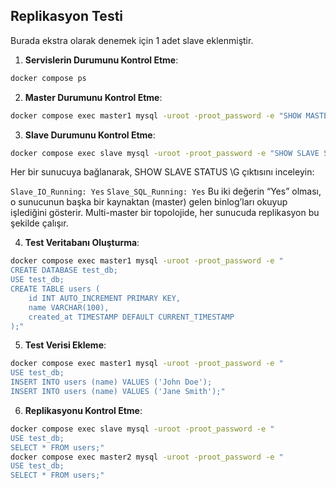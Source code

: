 ## Replikasyon Testi
Burada ekstra olarak denemek için 1 adet slave eklenmiştir.
1. **Servislerin Durumunu Kontrol Etme**:
```bash
docker compose ps
```

2. **Master Durumunu Kontrol Etme**:
```bash
docker compose exec master1 mysql -uroot -proot_password -e "SHOW MASTER STATUS\G;"
```

3. **Slave Durumunu Kontrol Etme**:
```bash
docker compose exec slave mysql -uroot -proot_password -e "SHOW SLAVE STATUS\G;"
```
Her bir sunucuya bağlanarak, SHOW SLAVE STATUS \G çıktısını inceleyin:

`Slave_IO_Running: Yes`
`Slave_SQL_Running: Yes`
Bu iki değerin “Yes” olması, o sunucunun başka bir kaynaktan (master) gelen binlog’ları okuyup işlediğini gösterir. Multi-master bir topolojide, her sunucuda replikasyon bu şekilde çalışır.

4. **Test Veritabanı Oluşturma**:
```bash
docker compose exec master1 mysql -uroot -proot_password -e "
CREATE DATABASE test_db;
USE test_db;
CREATE TABLE users (
    id INT AUTO_INCREMENT PRIMARY KEY,
    name VARCHAR(100),
    created_at TIMESTAMP DEFAULT CURRENT_TIMESTAMP
);"
```

5. **Test Verisi Ekleme**:
```bash
docker compose exec master1 mysql -uroot -proot_password -e "
USE test_db;
INSERT INTO users (name) VALUES ('John Doe');
INSERT INTO users (name) VALUES ('Jane Smith');"
```

6. **Replikasyonu Kontrol Etme**:
```bash
docker compose exec slave mysql -uroot -proot_password -e "
USE test_db;
SELECT * FROM users;"
docker compose exec master2 mysql -uroot -proot_password -e "
USE test_db;
SELECT * FROM users;"
```
